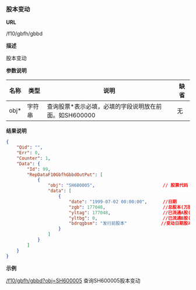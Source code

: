 
### 股本变动

**URL**

/f10/gbfh/gbbd

**描述**

股本变动

**参数说明**

|名称|类型|说明|缺省|
| -------- | -------- | -------- | -------- |
|obj\*|字符串|查询股票\*表示必填，必填的字段说明放在前面。如SH600000|无|


**结果说明**

```json
{
    "Qid": "",
    "Err": 0,
    "Counter": 1,
    "Data": {
        "Id": 99,
        "RepDataF10GbfhGbbdOutPut": [
            {
                "obj": "SH600005",							// 股票代码
                "data": [
                    {
                        "date": "1999-07-02 00:00:00",  	//日期
                        "zgb": 177048,						//总股本(万股)  numeric(20,2) 	
                        "yltag": 177048, 					//已流通A股(含高管)(万股)  numeric(20,2)
                        "yltbg": 0, 	  					//已流通B股(含高管)(万股)  numeric(20,2)
                        "bdrqgbsm": "发行前股本"           	//变动日期股本说明
                    }
                ]
            }
        ]
    }
}
```

**示例**

[/f10/gbfh/gbbd?obj=SH600005]($APIHOST$/f10/gbfh/gbbd?obj=SH600005)
查询SH600005股本变动
